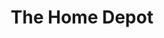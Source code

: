 ---
title: "The Home Depot"
url: /phoenix/the-home-depot-north-cave-creek-road/
shop: doityourself
---